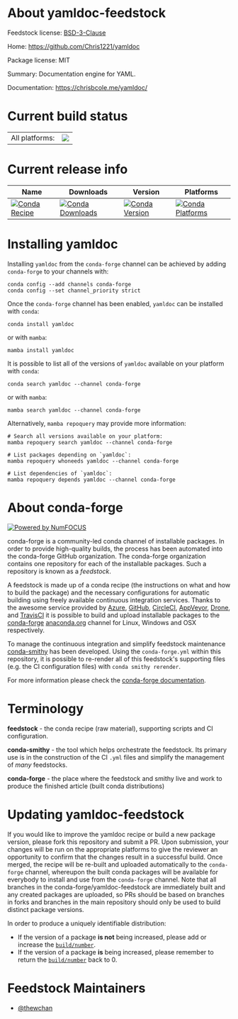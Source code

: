 About yamldoc-feedstock
=======================

Feedstock license: [BSD-3-Clause](https://github.com/conda-forge/yamldoc-feedstock/blob/main/LICENSE.txt)

Home: https://github.com/Chris1221/yamldoc

Package license: MIT

Summary: Documentation engine for YAML.

Documentation: https://chrisbcole.me/yamldoc/

Current build status
====================


<table><tr><td>All platforms:</td>
    <td>
      <a href="https://dev.azure.com/conda-forge/feedstock-builds/_build/latest?definitionId=15197&branchName=main">
        <img src="https://dev.azure.com/conda-forge/feedstock-builds/_apis/build/status/yamldoc-feedstock?branchName=main">
      </a>
    </td>
  </tr>
</table>

Current release info
====================

| Name | Downloads | Version | Platforms |
| --- | --- | --- | --- |
| [![Conda Recipe](https://img.shields.io/badge/recipe-yamldoc-green.svg)](https://anaconda.org/conda-forge/yamldoc) | [![Conda Downloads](https://img.shields.io/conda/dn/conda-forge/yamldoc.svg)](https://anaconda.org/conda-forge/yamldoc) | [![Conda Version](https://img.shields.io/conda/vn/conda-forge/yamldoc.svg)](https://anaconda.org/conda-forge/yamldoc) | [![Conda Platforms](https://img.shields.io/conda/pn/conda-forge/yamldoc.svg)](https://anaconda.org/conda-forge/yamldoc) |

Installing yamldoc
==================

Installing `yamldoc` from the `conda-forge` channel can be achieved by adding `conda-forge` to your channels with:

```
conda config --add channels conda-forge
conda config --set channel_priority strict
```

Once the `conda-forge` channel has been enabled, `yamldoc` can be installed with `conda`:

```
conda install yamldoc
```

or with `mamba`:

```
mamba install yamldoc
```

It is possible to list all of the versions of `yamldoc` available on your platform with `conda`:

```
conda search yamldoc --channel conda-forge
```

or with `mamba`:

```
mamba search yamldoc --channel conda-forge
```

Alternatively, `mamba repoquery` may provide more information:

```
# Search all versions available on your platform:
mamba repoquery search yamldoc --channel conda-forge

# List packages depending on `yamldoc`:
mamba repoquery whoneeds yamldoc --channel conda-forge

# List dependencies of `yamldoc`:
mamba repoquery depends yamldoc --channel conda-forge
```


About conda-forge
=================

[![Powered by
NumFOCUS](https://img.shields.io/badge/powered%20by-NumFOCUS-orange.svg?style=flat&colorA=E1523D&colorB=007D8A)](https://numfocus.org)

conda-forge is a community-led conda channel of installable packages.
In order to provide high-quality builds, the process has been automated into the
conda-forge GitHub organization. The conda-forge organization contains one repository
for each of the installable packages. Such a repository is known as a *feedstock*.

A feedstock is made up of a conda recipe (the instructions on what and how to build
the package) and the necessary configurations for automatic building using freely
available continuous integration services. Thanks to the awesome service provided by
[Azure](https://azure.microsoft.com/en-us/services/devops/), [GitHub](https://github.com/),
[CircleCI](https://circleci.com/), [AppVeyor](https://www.appveyor.com/),
[Drone](https://cloud.drone.io/welcome), and [TravisCI](https://travis-ci.com/)
it is possible to build and upload installable packages to the
[conda-forge](https://anaconda.org/conda-forge) [anaconda.org](https://anaconda.org/)
channel for Linux, Windows and OSX respectively.

To manage the continuous integration and simplify feedstock maintenance
[conda-smithy](https://github.com/conda-forge/conda-smithy) has been developed.
Using the ``conda-forge.yml`` within this repository, it is possible to re-render all of
this feedstock's supporting files (e.g. the CI configuration files) with ``conda smithy rerender``.

For more information please check the [conda-forge documentation](https://conda-forge.org/docs/).

Terminology
===========

**feedstock** - the conda recipe (raw material), supporting scripts and CI configuration.

**conda-smithy** - the tool which helps orchestrate the feedstock.
                   Its primary use is in the construction of the CI ``.yml`` files
                   and simplify the management of *many* feedstocks.

**conda-forge** - the place where the feedstock and smithy live and work to
                  produce the finished article (built conda distributions)


Updating yamldoc-feedstock
==========================

If you would like to improve the yamldoc recipe or build a new
package version, please fork this repository and submit a PR. Upon submission,
your changes will be run on the appropriate platforms to give the reviewer an
opportunity to confirm that the changes result in a successful build. Once
merged, the recipe will be re-built and uploaded automatically to the
`conda-forge` channel, whereupon the built conda packages will be available for
everybody to install and use from the `conda-forge` channel.
Note that all branches in the conda-forge/yamldoc-feedstock are
immediately built and any created packages are uploaded, so PRs should be based
on branches in forks and branches in the main repository should only be used to
build distinct package versions.

In order to produce a uniquely identifiable distribution:
 * If the version of a package **is not** being increased, please add or increase
   the [``build/number``](https://docs.conda.io/projects/conda-build/en/latest/resources/define-metadata.html#build-number-and-string).
 * If the version of a package **is** being increased, please remember to return
   the [``build/number``](https://docs.conda.io/projects/conda-build/en/latest/resources/define-metadata.html#build-number-and-string)
   back to 0.

Feedstock Maintainers
=====================

* [@thewchan](https://github.com/thewchan/)

